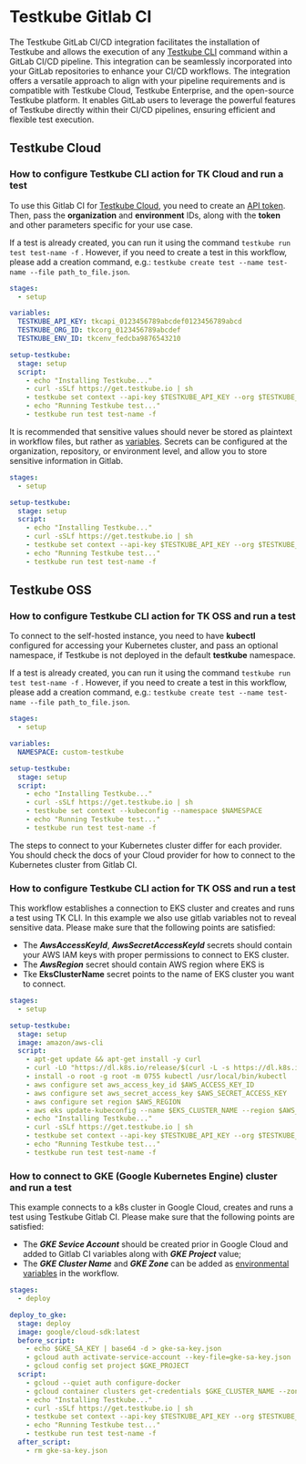 # Testkube Gitlab CI

The Testkube GitLab CI/CD integration facilitates the installation of Testkube and allows the execution of any [Testkube CLI](https://docs.testkube.io/cli/testkube) command within a GitLab CI/CD pipeline. This integration can be seamlessly incorporated into your GitLab repositories to enhance your CI/CD workflows.
The integration offers a versatile approach to align with your pipeline requirements and is compatible with Testkube Cloud, Testkube Enterprise, and the open-source Testkube platform. It enables GitLab users to leverage the powerful features of Testkube directly within their CI/CD pipelines, ensuring efficient and flexible test execution.

## Testkube Cloud

### How to configure Testkube CLI action for TK Cloud and run a test

To use this Gitlab CI for [Testkube Cloud](https://cloud.testkube.io/), you need to create an [API token](https://docs.testkube.io/testkube-cloud/articles/organization-management/#api-tokens).
Then, pass the **organization** and **environment** IDs, along with the **token** and other parameters specific for your use case.

If a test is already created, you can run it using the command `testkube run test test-name -f` . However, if you need to create a test in this workflow, please add a creation command, e.g.: `testkube create test --name test-name --file path_to_file.json`.

```yaml
stages:
  - setup

variables:
  TESTKUBE_API_KEY: tkcapi_0123456789abcdef0123456789abcd
  TESTKUBE_ORG_ID: tkcorg_0123456789abcdef
  TESTKUBE_ENV_ID: tkcenv_fedcba9876543210

setup-testkube:
  stage: setup
  script:
    - echo "Installing Testkube..."
    - curl -sSLf https://get.testkube.io | sh
    - testkube set context --api-key $TESTKUBE_API_KEY --org $TESTKUBE_ORG_ID --env $TESTKUBE_ENV_ID
    - echo "Running Testkube test..."
    - testkube run test test-name -f
```

It is recommended that sensitive values should never be stored as plaintext in workflow files, but rather as [variables](https://docs.gitlab.com/ee/ci/variables/).  Secrets can be configured at the organization, repository, or environment level, and allow you to store sensitive information in Gitlab.

```yaml
stages:
  - setup

setup-testkube:
  stage: setup
  script:
    - echo "Installing Testkube..."
    - curl -sSLf https://get.testkube.io | sh
    - testkube set context --api-key $TESTKUBE_API_KEY --org $TESTKUBE_ORG_ID --env $TESTKUBE_ENV_ID
    - echo "Running Testkube test..."
    - testkube run test test-name -f
 ```
## Testkube OSS

### How to configure Testkube CLI action for TK OSS and run a test

To connect to the self-hosted instance, you need to have **kubectl** configured for accessing your Kubernetes cluster, and pass an optional namespace, if Testkube is not deployed in the default **testkube** namespace. 

If a test is already created, you can run it using the command `testkube run test test-name -f` . However, if you need to create a test in this workflow, please add a creation command, e.g.: `testkube create test --name test-name --file path_to_file.json`.

```yaml
stages:
  - setup

variables:
  NAMESPACE: custom-testkube

setup-testkube:
  stage: setup
  script:
    - echo "Installing Testkube..."
    - curl -sSLf https://get.testkube.io | sh
    - testkube set context --kubeconfig --namespace $NAMESPACE
    - echo "Running Testkube test..."
    - testkube run test test-name -f
```

The steps to connect to your Kubernetes cluster differ for each provider. You should check the docs of your Cloud provider for how to connect to the Kubernetes cluster from Gitlab CI.

### How to configure Testkube CLI action for TK OSS and run a test

This workflow establishes a connection to EKS cluster and creates and runs a test using TK CLI. In this example we also use gitlab variables not to reveal sensitive data. Please make sure that the following points are satisfied:
- The **_AwsAccessKeyId_**, **_AwsSecretAccessKeyId_** secrets should contain your AWS IAM keys with proper permissions to connect to EKS cluster.
- The **_AwsRegion_** secret should contain AWS region where EKS is
- Tke **EksClusterName** secret points to the name of EKS cluster you want to connect.

```yaml
stages:
  - setup

setup-testkube:
  stage: setup
  image: amazon/aws-cli
  script:
    - apt-get update && apt-get install -y curl
    - curl -LO "https://dl.k8s.io/release/$(curl -L -s https://dl.k8s.io/release/stable.txt)/bin/linux/amd64/kubectl"
    - install -o root -g root -m 0755 kubectl /usr/local/bin/kubectl
    - aws configure set aws_access_key_id $AWS_ACCESS_KEY_ID
    - aws configure set aws_secret_access_key $AWS_SECRET_ACCESS_KEY
    - aws configure set region $AWS_REGION
    - aws eks update-kubeconfig --name $EKS_CLUSTER_NAME --region $AWS_REGION
    - echo "Installing Testkube..."
    - curl -sSLf https://get.testkube.io | sh
    - testkube set context --api-key $TESTKUBE_API_KEY --org $TESTKUBE_ORG_ID --env $TESTKUBE_ENV_ID
    - echo "Running Testkube test..."
    - testkube run test test-name -f
```
### How to connect to GKE (Google Kubernetes Engine) cluster and run a test 

This example connects to a k8s cluster in Google Cloud, creates and runs a test using Testkube Gitlab CI. Please make sure that the following points are satisfied:
- The **_GKE Sevice Account_** should be created prior in Google Cloud and added to Gitlab CI variables along with **_GKE Project_** value;
- The **_GKE Cluster Name_** and **_GKE Zone_** can be added as [environmental variables](https://docs.gitlab.com/ee/ci/variables/) in the workflow.

```yaml
stages:
  - deploy

deploy_to_gke:
  stage: deploy
  image: google/cloud-sdk:latest
  before_script:
    - echo $GKE_SA_KEY | base64 -d > gke-sa-key.json
    - gcloud auth activate-service-account --key-file=gke-sa-key.json
    - gcloud config set project $GKE_PROJECT
  script:
    - gcloud --quiet auth configure-docker
    - gcloud container clusters get-credentials $GKE_CLUSTER_NAME --zone $GKE_ZONE
    - echo "Installing Testkube..."
    - curl -sSLf https://get.testkube.io | sh
    - testkube set context --api-key $TESTKUBE_API_KEY --org $TESTKUBE_ORG_ID --env $TESTKUBE_ENV_ID
    - echo "Running Testkube test..."
    - testkube run test test-name -f
  after_script:
    - rm gke-sa-key.json
```
